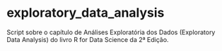 # exploratory_data_analysis
Script sobre o capítulo de Análises Exploratória dos Dados (Exploratory Data Analysis) do livro R for Data Science da 2ª Edição.
